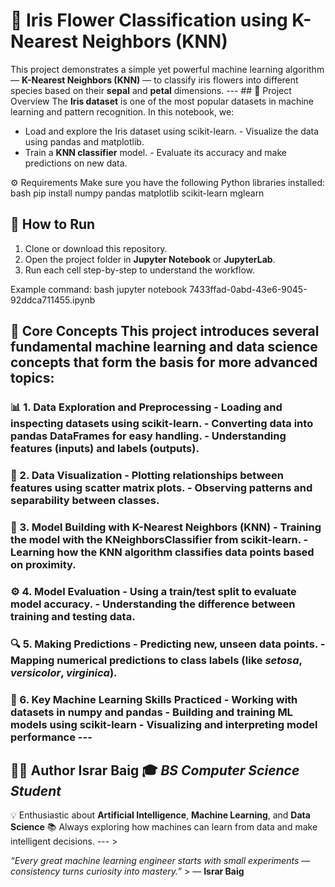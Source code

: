 # 🌸 Iris Flower Classification using K-Nearest Neighbors (KNN) 
This project demonstrates a simple yet powerful machine learning algorithm 
— **K-Nearest Neighbors (KNN)** —
to classify iris flowers into different species based on their **sepal** and **petal** dimensions.
--- ## 📘 Project Overview The **Iris dataset** is one of the most popular datasets in machine learning and pattern recognition.
In this notebook, we: 
- Load and explore the Iris dataset using scikit-learn. - Visualize the data using pandas and matplotlib. 
- Train a **KNN classifier** model. - Evaluate its accuracy and make predictions on new data.

 ⚙️ Requirements Make sure you have the following Python libraries installed:
bash
pip install numpy pandas matplotlib scikit-learn mglearn


## 🚀 How to Run

1. Clone or download this repository.
2. Open the project folder in **Jupyter Notebook** or **JupyterLab**.
3. Run each cell step-by-step to understand the workflow.

Example command:
bash jupyter notebook 7433ffad-0abd-43e6-9045-92ddca711455.ipynb 
## 🧠 Core Concepts This project introduces several **fundamental machine learning and data science concepts** that form the basis for more advanced topics:
### 📊 1. Data Exploration and Preprocessing - Loading and inspecting datasets using scikit-learn. - Converting data into pandas DataFrames for easy handling. - Understanding features (inputs) and labels (outputs). 
### 🧩 2. Data Visualization - Plotting relationships between features using **scatter matrix** plots. - Observing patterns and separability between classes.
### 🧮 3. Model Building with K-Nearest Neighbors (KNN) - Training the model with the KNeighborsClassifier from **scikit-learn**. - Learning how the KNN algorithm classifies data points based on proximity. 
### ⚙️ 4. Model Evaluation - Using a **train/test split** to evaluate model accuracy. - Understanding the difference between **training** and **testing** data. 
### 🔍 5. Making Predictions - Predicting new, unseen data points. - Mapping numerical predictions to **class labels** (like *setosa*, *versicolor*, *virginica*). 
### 🧠 6. Key Machine Learning Skills Practiced - Working with datasets in numpy and pandas - Building and training ML models using scikit-learn - Visualizing and interpreting model performance --- 
## 👨‍💻 Author **Israr Baig** 🎓 *BS Computer Science Student* 
💡 Enthusiastic about **Artificial Intelligence**, **Machine Learning**, and **Data Science** 
📚 Always exploring how machines can learn from data and make intelligent decisions. --- >

*“Every great machine learning engineer starts with small experiments — consistency turns curiosity into mastery.”* > — **Israr Baig**
